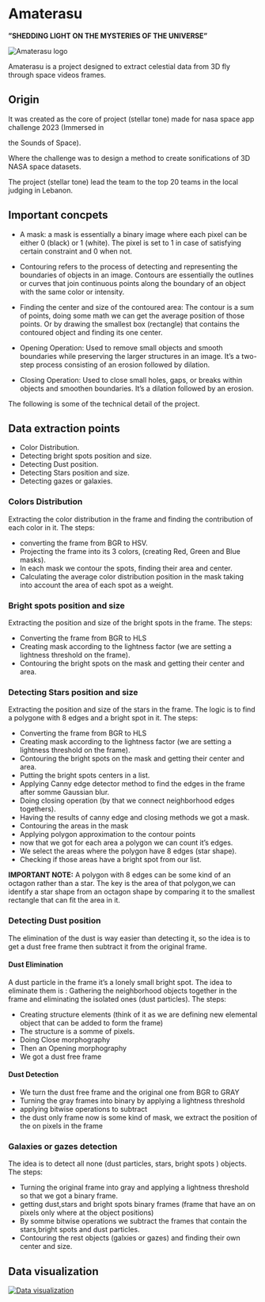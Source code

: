
# Amaterasu


**”SHEDDING LIGHT ON THE MYSTERIES OF THE UNIVERSE”**

  

![Amaterasu logo](https://drive.google.com/uc?id=1REAZUE3eIJ4MCBi5wZNYJixGYLSZCgE-)

Amaterasu is a project designed to extract celestial data from 3D fly through space videos frames.

  
  

## Origin

  

It was created as the core of project (stellar tone) made for nasa space app challenge 2023 (Immersed in

the Sounds of Space).

Where the challenge was to design a method to create sonifications of 3D NASA space datasets.

The project (stellar tone) lead the team to the top 20 teams in the local judging in Lebanon.

  

## Important concpets

  

- A mask: a mask is essentially a binary image where each pixel can be either 0 (black) or 1 (white). The pixel is set to 1 in case of satisfying certain constraint and 0 when not.

- Contouring refers to the process of detecting and representing the boundaries of objects in an image. Contours are essentially the outlines or curves that join continuous points along the boundary of an object with the same color or intensity.

- Finding the center and size of the contoured area:
The contour is a sum of points, doing some math we can get the average position of those points. Or by drawing the smallest box (rectangle) that contains the contoured object and finding its one center.
- Opening Operation:
Used to remove small objects and smooth boundaries while preserving the larger structures in an image. It’s a two-step process consisting of an erosion followed by dilation.
- Closing Operation:
Used to close small holes, gaps, or breaks within objects and smoothen boundaries. It’s a dilation followed by an erosion.

 

The following is some of the technical detail of the project.

  

## Data extraction points
- Color Distribution.
- Detecting bright spots position and size.
- Detecting Dust position.
- Detecting Stars position and size.
- Detecting gazes or galaxies.

  

### Colors Distribution
Extracting the color distribution in the frame and finding the contribution of each color in it.
The steps:
- converting the frame from BGR to HSV.
- Projecting the frame into its 3 colors, (creating Red, Green and Blue masks).
- In each mask we contour the spots, finding their area and center.
- Calculating the average color distribution position in the mask taking into account the area of each spot as a weight.

  

### Bright spots position and size

Extracting the position and size of the bright spots in the frame.
The steps:
- Converting the frame from BGR to HLS
- Creating mask according to the lightness factor (we are setting a lightness threshold on the frame).
- Contouring the bright spots on the mask and getting their center and area.

  

### Detecting Stars position and size
Extracting the position and size of the stars in the frame.
The logic is to find a polygone with 8 edges and a bright spot in it.
The steps:
- Converting the frame from BGR to HLS
- Creating mask according to the lightness factor (we are setting a lightness threshold on the frame).
- Contouring the bright spots on the mask and getting their center and area.
- Putting the bright spots centers in a list.
- Applying Canny edge detector method to find the edges in the frame after somme Gaussian blur.
- Doing closing operation (by that we connect neighborhood edges togethers).
- Having the results of canny edge and closing methods we got a mask.
- Contouring the areas in the mask
- Applying polygon approximation to the contour points
- now that we got for each area a polygon we can count it’s edges.
- We select the areas where the polygon have 8 edges (star shape).
- Checking if those areas have a bright spot from our list.

**IMPORTANT NOTE:** A polygon with 8 edges can be some kind of an octagon rather than a star. The key is the area of that polygon,we can identify a star shape from an octagon shape by comparing it to the smallest rectangle that can fit the area in it.
### Detecting Dust position
The elimination of the dust is way easier than detecting it, so the idea is to get a dust free frame then subtract it from the original frame.
#### Dust Elimination
A dust particle in the frame it’s a lonely small bright spot. The idea to eliminate them is : Gathering the neighborhood objects together in the frame and eliminating the isolated ones (dust particles).
The steps:
- Creating structure elements (think of it as we are defining new elemental object that can be added to form the frame)
- The structure is a somme of pixels.
- Doing Close morphography
- Then an Opening morphography
- We got a dust free frame
#### Dust Detection
- We turn the dust free frame and the original one from BGR to GRAY
- Turning the gray frames into binary by applying a lightness threshold
- applying bitwise operations to subtract
- the dust only frame now is some kind of mask, we extract the position of the on pixels in the frame
### Galaxies or gazes detection
The idea is to detect all none (dust particles, stars, bright spots ) objects.
The steps:
- Turning the original frame into gray and applying a lightness threshold so that we got a binary frame.
- getting dust,stars and bright spots binary frames (frame that have an on pixels only where at the object positions)
- By somme bitwise operations we subtract the frames that contain the stars,bright spots and dust particles.
- Contouring the rest objects (galxies or gazes) and finding their own center and size.

## Data visualization
[![Data visualization](https://img.youtube.com/vi/IR0CMOQBCsI/0.jpg)](https://www.youtube.com/watch?v=IR0CMOQBCsI)
